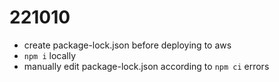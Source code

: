 # 221010
- create package-lock.json before deploying to aws
- `npm i` locally
- manually edit package-lock.json according to `npm ci` errors
